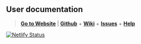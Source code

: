 ## User documentation

> **[Go to Website][1]** | **[Github][2]** + **[Wiki][3]** + **[Issues][4]** + **[Help][5]**

[![Netlify Status](https://api.netlify.com/api/v1/badges/051968df-f51a-4e02-911d-b7ad5811fb0f/deploy-status)][1]

[1]:https://getpaid.netlify.app/ "Easy Solution for Online Payment"
[2]:https://github.com/nikahmadz/GetPaid/ "Contribute to this project"
[3]:https://github.com/nikahmadz/GetPaid/wiki "Visit our wiki page"
[4]:https://github.com/nikahmadz/GetPaid/issues "View current issues"
[5]:https://github.com/nikahmadz/GetPaid/discussions "Start discussion / Ask for help"
